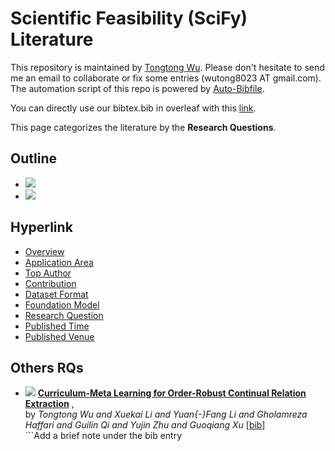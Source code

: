 # Scientific Feasibility (SciFy) Literature 
This repository is maintained by [Tongtong Wu](https://wutong8023.site). Please don't hesitate to send me an email to collaborate or fix some entries (wutong8023 AT gmail.com). 
The automation script of this repo is powered by [Auto-Bibfile](https://github.com/wutong8023/Auto-Bibfile.git).

You can directly use our bibtex.bib in overleaf with this [link](https://www.overleaf.com/read/rgscdxhxbwhp).

This page categorizes the literature by the **Research Questions**.

## Outline 
- [![](https://img.shields.io/badge/Hyperlink-blue)](https://github.com/wutong8023/Awesome-Scientific-Feasibility/blob/master/SciFy4all/research_question/README.md#hyperlink)
- [![](https://img.shields.io/badge/Others_RQs-1-blue)](https://github.com/wutong8023/Awesome-Scientific-Feasibility/blob/master/SciFy4all/research_question/README.md#others-rqs)
## Hyperlink 
 - [Overview](https://github.com/wutong8023/Awesome-Scientific-Feasibility/blob/master/SciFy4all/./)
 - [Application Area](https://github.com/wutong8023/Awesome-Scientific-Feasibility/blob/master/SciFy4all/application)
 - [Top Author](https://github.com/wutong8023/Awesome-Scientific-Feasibility/blob/master/SciFy4all/author)
 - [Contribution](https://github.com/wutong8023/Awesome-Scientific-Feasibility/blob/master/SciFy4all/contribution)
 - [Dataset Format](https://github.com/wutong8023/Awesome-Scientific-Feasibility/blob/master/SciFy4all/dataset)
 - [Foundation Model](https://github.com/wutong8023/Awesome-Scientific-Feasibility/blob/master/SciFy4all/foundation_model)
 - [Research Question](https://github.com/wutong8023/Awesome-Scientific-Feasibility/blob/master/SciFy4all/research_question)
 - [Published Time](https://github.com/wutong8023/Awesome-Scientific-Feasibility/blob/master/SciFy4all/time)
 - [Published Venue](https://github.com/wutong8023/Awesome-Scientific-Feasibility/blob/master/SciFy4all/venue)

## Others RQs

- [![](https://img.shields.io/badge/AAAI-2021-blue)](https://ojs.aaai.org/index.php/AAAI/article/view/17241) [**Curriculum-Meta Learning for Order-Robust Continual Relation Extraction**](https://ojs.aaai.org/index.php/AAAI/article/view/17241) , <br> by *Tongtong Wu and
Xuekai Li and
Yuan{-}Fang Li and
Gholamreza Haffari and
Guilin Qi and
Yujin Zhu and
Guoqiang Xu* [[bib]](https://github.com/wutong8023/Awesome-Scientific-Feasibility/blob/master/./bibtex.bib#L4-L24)<br> ```Add a brief note under the bib entry
```</details>